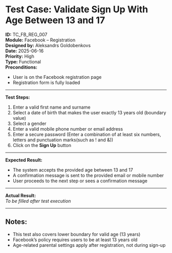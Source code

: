 # Test Case: Validate Sign Up With Age Between 13 and 17

**ID:** TC_FB_REG_007  
**Module:** Facebook – Registration  
**Designed by:** Aleksandrs Goldobenkovs  
**Date:** 2025-06-16  
**Priority:** High  
**Type:** Functional  
**Preconditions:**  
- User is on the Facebook registration page  
- Registration form is fully loaded

---

**Test Steps:**

1. Enter a valid first name and surname  
2. Select a date of birth that makes the user exactly 13 years old (boundary value)
3. Select a gender  
4. Enter a valid mobile phone number or email address 
5. Enter a secure password (Enter a combination of at least six numbers, letters and punctuation marks(such as ! and &))  
6. Click on the **Sign Up** button

---

**Expected Result:**   
- The system accepts the provided age between 13 and 17  
- A confirmation message is sent to the provided email or mobile number
- User proceeds to the next step or sees a confirmation message

---

**Actual Result:**  
_To be filled after test execution_

---

**Notes:**  
- 
- This test also covers lower boundary for valid age (13 years)
- Facebook’s policy requires users to be at least 13 years old
- Age-related parental settings apply after registration, not during sign-up
